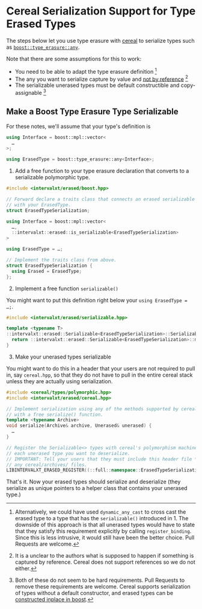 Cereal Serialization Support for Type Erased Types
==================================================

The steps below let you use type erasure with [cereal](http://uscilab.github.io/cereal/quickstart.html) to serialize types
such as [`boost::type_erasure::any`](https://www.boost.org/doc/libs/1_72_0/doc/html/boost_typeerasure.html).

Note that there are some assumptions for this to work:

* You need to be able to adapt the type erasure definition [^1]
* The any you want to serialize capture by value and [not by reference](https://www.boost.org/doc/libs/1_70_0/doc/html/boost_typeerasure/any.html#boost_typeerasure.any.references) [^2]
* The serializable unerased types must be default constructible and copy-assignable [^3]

Make a Boost Type Erasure Type Serializable
-------------------------------------------

For these notes, we'll assume that your type's definition is

```cpp
using Interface = boost::mpl::vector<
  …
>;

using ErasedType = boost::type_erasure::any<Interface>;
```

1. Add a free function to your type erasure declaration that converts to a serializable polymorphic type.

```cpp
#include <intervalxt/erased/boost.hpp>

// Forward declare a traits class that connects an erased serializable type
// with your ErasedType.
struct ErasedTypeSerialization;

using Interface = boost::mpl::vector<
  …,
  ::intervalxt::erased::is_serializable<ErasedTypeSerialization>
>

using ErasedType = …;

// Implement the traits class from above.
struct ErasedTypeSerialization {
  using Erased = ErasedType;
};
```

2. Implement a free function `serializable()`

You might want to put this definition right below your `using ErasedType = …;`.

```cpp
#include <intervalxt/erased/serializable.hpp>

template <typename T>
::intervalxt::erased::Serializable<ErasedTypeSerialization>::SerializableWrap<T> serializable(const T& unerased) {
  return ::intervalxt::erased::Serializable<ErasedTypeSerialization>::make(unerased);
}
```

3. Make your unerased types serializable

You might want to do this in a header that your users are not required to pull
in, say `cereal.hpp`, so that they do not have to pull in the entire cereal
stack unless they are actually using serialization.

```cpp
#include <cereal/types/polymorphic.hpp>
#include <intervalxt/erased/cereal.hpp>

// Implement serialization using any of the methods supported by cereal, e.g.,
// with a free serialize() function.
template <typename Archive>
void serialize(Archive& archive, Unerased& unerased) {
  …
}

// Register the Serializable<> types with cereal's polymorphism machinery for
// each unerased type you want to deserialize.
// IMPORTANT: Tell your users that they must include this header file *after*
// any cereal/archives/ files.
LIBINTERVALXT_ERASED_REGISTER((::full::namespace::ErasedTypeSerialization), (::full::namespace::Unerased));
```

That's it. Now your erased types should serialize and deserialize (they
serialize as unique pointers to a helper class that contains your unerased
type.)

[^1]: Alternatively, we could have used `dynamic_any_cast` to cross cast the
  erased type to a type that has the `serializable()` introduced in 1. The
  downside of this approach is that all unerased types would have to state that
  they satisfy this requirement explicitly by calling `register_binding`. Since
  this is less intrusive, it would still have been the better choice. Pull
  Requests are welcome.

[^2]: It is a unclear to the authors what is supposed to happen if something is
  captured by reference. Cereal does not support references so we do not
  either.

[^3]: Both of these do not seem to be hard requirements. Pull Requests to
  remove these requirements are welcome. Cereal supports serialization of types
  without a default constructor, and erased types can be [constructed inplace
  in boost](https://www.boost.org/doc/libs/1_70_0/doc/html/boost_typeerasure/any.html#boost_typeerasure.any.construction).

